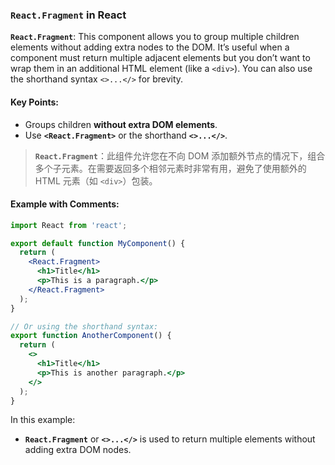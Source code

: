### `React.Fragment` in React

**`React.Fragment`**: This component allows you to group multiple children elements without adding extra nodes to the DOM. It’s useful when a component must return multiple adjacent elements but you don’t want to wrap them in an additional HTML element (like a `<div>`). You can also use the shorthand syntax `<>...</>` for brevity.

#### Key Points:
- Groups children **without extra DOM elements**.
- Use **`<React.Fragment>`** or the shorthand **`<>...</>`**.

> **`React.Fragment`**：此组件允许您在不向 DOM 添加额外节点的情况下，组合多个子元素。在需要返回多个相邻元素时非常有用，避免了使用额外的 HTML 元素（如 `<div>`）包装。

#### Example with Comments:

```jsx
import React from 'react';

export default function MyComponent() {
  return (
    <React.Fragment>
      <h1>Title</h1>
      <p>This is a paragraph.</p>
    </React.Fragment>
  );
}

// Or using the shorthand syntax:
export function AnotherComponent() {
  return (
    <>
      <h1>Title</h1>
      <p>This is another paragraph.</p>
    </>
  );
}
```

In this example:
- **`React.Fragment`** or **`<>...</>`** is used to return multiple elements without adding extra DOM nodes.